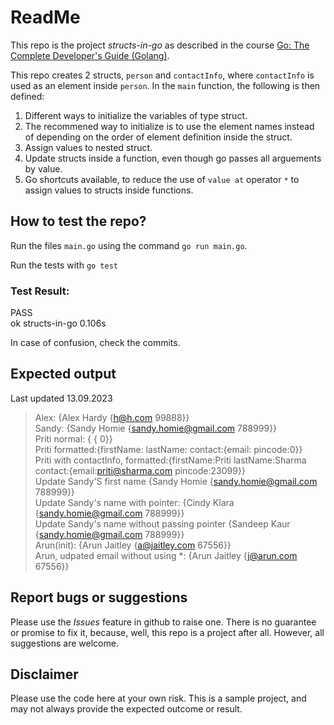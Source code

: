 # ReadMe
This repo is the project *structs-in-go* as described in the course  [Go: The Complete Developer's Guide (Golang)](https://udemy.com/course/go-the-complete-developers-guide/). 

This repo creates 2 structs, `person` and `contactInfo`, where `contactInfo` is used as an element inside `person`. In the `main` function, the following is then defined: 
1. Different ways to initialize the variables of type struct.
2. The recommened way to initialize is to use the element names instead of depending on the order of element definition inside the struct.
3. Assign values to nested struct.
4. Update structs inside a function, even though go passes all arguements by value.
5. Go shortcuts available, to reduce the use of `value at` operator `*` to assign values to structs inside functions.  

## How to test the repo?
Run the files `main.go` using the command 
`go run main.go`.   

Run the tests with 
`go test`

### Test Result:
PASS  
ok      structs-in-go   0.106s  

In case of confusion, check the commits. 

## Expected output
Last updated 13.09.2023  
>Alex: {Alex Hardy {h@h.com 99888}}  
Sandy: {Sandy Homie {sandy.homie@gmail.com 788999}}  
Priti normal: {  { 0}}  
Priti formatted:{firstName: lastName: contact:{email: pincode:0}}  
Priti with contactInfo, formatted:{firstName:Priti lastName:Sharma contact:{email:priti@sharma.com pincode:23099}}  
Update Sandy'S first name {Sandy Homie {sandy.homie@gmail.com 788999}}  
Update Sandy's name with pointer: {Cindy Klara {sandy.homie@gmail.com 788999}}  
Update Sandy's name without passing pointer {Sandeep Kaur {sandy.homie@gmail.com 788999}}  
Arun(init): {Arun Jaitley {a@jaitley.com 67556}}  
Arun, udpated email without using *: {Arun Jaitley {j@arun.com 67556}}  

## Report bugs or suggestions
Please use the *Issues* feature in github to raise one. There is no guarantee or promise to fix it, because, well, this repo is a project after all. However, all suggestions are welcome. 

## Disclaimer
Please use the code here at your own risk. This is a sample project, and may not always provide the expected outcome or result. 
